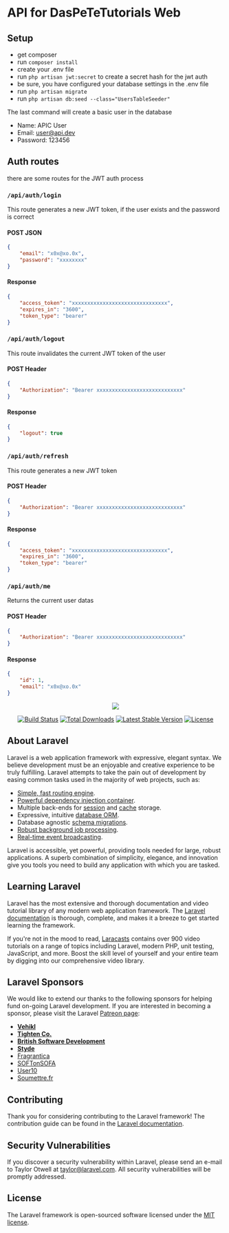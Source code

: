 # API for DasPeTeTutorials Web

## Setup

- get composer
- run ``` composer install ```
- create your .env file
- run ``` php artisan jwt:secret ``` to create a secret hash for the jwt auth
- be sure, you have configured your database settings in the .env file
- run ``` php artisan migrate ```
- run ``` php artisan db:seed --class="UsersTableSeeder" ```

The last command will create a basic user in the database

- Name: APIC User
- Email: user@api.dev
- Password: 123456



## Auth routes

there are some routes for the JWT auth process

### ``` /api/auth/login ```

This route generates a new JWT token, if the user exists and the password is correct


#### POST JSON

``` json
{
    "email": "x0x@xo.0x",
    "password": "xxxxxxxx"
}
```

#### Response

``` json
{
    "access_token": "xxxxxxxxxxxxxxxxxxxxxxxxxxxxxxx",
    "expires_in": "3600",
    "token_type": "bearer"
}
```

### ``` /api/auth/logout ```

This route invalidates the current JWT token of the user

#### POST Header

``` json
{
    "Authorization": "Bearer xxxxxxxxxxxxxxxxxxxxxxxxxxxx"
}
```

#### Response

``` json
{
    "logout": true
}
```



### ``` /api/auth/refresh ```

This route generates a new JWT token


#### POST Header

``` json
{
    "Authorization": "Bearer xxxxxxxxxxxxxxxxxxxxxxxxxxxx"
}
```

#### Response

``` json
{
    "access_token": "xxxxxxxxxxxxxxxxxxxxxxxxxxxxxxx",
    "expires_in": "3600",
    "token_type": "bearer"
}
```


### ``` /api/auth/me ```

Returns the current user datas


#### POST Header

``` json
{
    "Authorization": "Bearer xxxxxxxxxxxxxxxxxxxxxxxxxxxx"
}
```

#### Response

``` json
{
    "id": 1,
    "email": "x0x@xo.0x"
}
```

















<p align="center"><img src="https://laravel.com/assets/img/components/logo-laravel.svg"></p>

<p align="center">
<a href="https://travis-ci.org/laravel/framework"><img src="https://travis-ci.org/laravel/framework.svg" alt="Build Status"></a>
<a href="https://packagist.org/packages/laravel/framework"><img src="https://poser.pugx.org/laravel/framework/d/total.svg" alt="Total Downloads"></a>
<a href="https://packagist.org/packages/laravel/framework"><img src="https://poser.pugx.org/laravel/framework/v/stable.svg" alt="Latest Stable Version"></a>
<a href="https://packagist.org/packages/laravel/framework"><img src="https://poser.pugx.org/laravel/framework/license.svg" alt="License"></a>
</p>

## About Laravel

Laravel is a web application framework with expressive, elegant syntax. We believe development must be an enjoyable and creative experience to be truly fulfilling. Laravel attempts to take the pain out of development by easing common tasks used in the majority of web projects, such as:

- [Simple, fast routing engine](https://laravel.com/docs/routing).
- [Powerful dependency injection container](https://laravel.com/docs/container).
- Multiple back-ends for [session](https://laravel.com/docs/session) and [cache](https://laravel.com/docs/cache) storage.
- Expressive, intuitive [database ORM](https://laravel.com/docs/eloquent).
- Database agnostic [schema migrations](https://laravel.com/docs/migrations).
- [Robust background job processing](https://laravel.com/docs/queues).
- [Real-time event broadcasting](https://laravel.com/docs/broadcasting).

Laravel is accessible, yet powerful, providing tools needed for large, robust applications. A superb combination of simplicity, elegance, and innovation give you tools you need to build any application with which you are tasked.

## Learning Laravel

Laravel has the most extensive and thorough documentation and video tutorial library of any modern web application framework. The [Laravel documentation](https://laravel.com/docs) is thorough, complete, and makes it a breeze to get started learning the framework.

If you're not in the mood to read, [Laracasts](https://laracasts.com) contains over 900 video tutorials on a range of topics including Laravel, modern PHP, unit testing, JavaScript, and more. Boost the skill level of yourself and your entire team by digging into our comprehensive video library.

## Laravel Sponsors

We would like to extend our thanks to the following sponsors for helping fund on-going Laravel development. If you are interested in becoming a sponsor, please visit the Laravel [Patreon page](http://patreon.com/taylorotwell):

- **[Vehikl](http://vehikl.com)**
- **[Tighten Co.](https://tighten.co)**
- **[British Software Development](https://www.britishsoftware.co)**
- **[Styde](https://styde.net)**
- [Fragrantica](https://www.fragrantica.com)
- [SOFTonSOFA](https://softonsofa.com/)
- [User10](https://user10.com)
- [Soumettre.fr](https://soumettre.fr/)

## Contributing

Thank you for considering contributing to the Laravel framework! The contribution guide can be found in the [Laravel documentation](http://laravel.com/docs/contributions).

## Security Vulnerabilities

If you discover a security vulnerability within Laravel, please send an e-mail to Taylor Otwell at taylor@laravel.com. All security vulnerabilities will be promptly addressed.

## License

The Laravel framework is open-sourced software licensed under the [MIT license](http://opensource.org/licenses/MIT).
